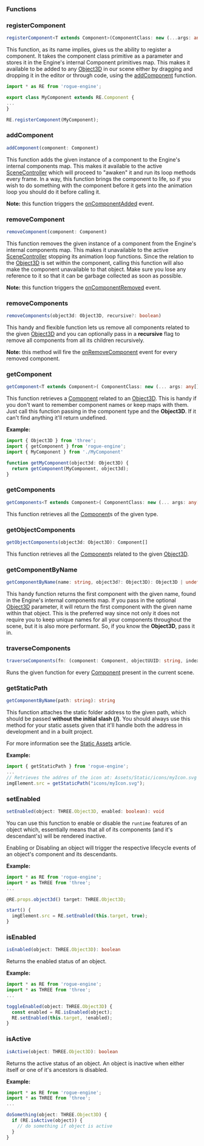 ### Functions

### registerComponent

```typescript
registerComponent<T extends Component>(ComponentClass: new (...args: any[]) => T): void
```

This function, as its name implies, gives us the ability to register a component. It takes the component class primitive as a parameter and stores it in the Engine's internal Component primitives map. This makes it available to be added to any [Object3D](https://threejs.org/docs/#api/en/core/Object3D) in our scene either by dragging and dropping it in the editor or through code, using the [addComponent](#addcomponent) function.

```javascript
import * as RE from 'rogue-engine';

export class MyComponent extends RE.Component {
...
}

RE.registerComponent(MyComponent);

```

### addComponent

```typescript
addComponent(component: Component)
```
This function adds the given instance of a component to the Engine's internal components map. This makes it available to the active [SceneController](/EngineAPI/SceneController) which will proceed to "awaken" it and run its loop methods every frame. In a way, this function brings the component to life, so if you wish to do something with the component before it gets into the animation loop you should do it before calling it.

**Note:** this function triggers the [onComponentAdded](#oncomponentadded) event.

### removeComponent

```typescript
removeComponent(component: Component)
```

This function removes the given instance of a component from the Engine's internal components map. This makes it unavailable to the active [SceneController](/EngineAPI/SceneController) stopping its animation loop functions. Since the relation to the [Object3D](https://threejs.org/docs/#api/en/core/Object3D) is set within the component, calling this function will also make the component unavailable to that object. Make sure you lose any reference to it so that it can be garbage collected as soon as possible.

**Note:** this function triggers the [onComponentRemoved](#oncomponentremoved) event.

### removeComponents

```typescript
removeComponents(object3d: Object3D, recursive?: boolean)
```

This handy and flexible function lets us remove all components related to the given [Object3D](https://threejs.org/docs/#api/en/core/Object3D) and you can optionally pass in a **recursive** flag to remove all components from all its children recursively.

**Note:** this method will fire the [onRemoveComponent](#onremovecomponent) event for every removed component.

### getComponent

```typescript
getComponent<T extends Component>( ComponentClass: new (... args: any[]) => T, object3d: THREE.Object3D ): T | undefined
```
This function retrieves a [Component](/EngineAPI/Component) related to an [Object3D](https://threejs.org/docs/#api/en/core/Object3D). This is handy if you don't want to remember component names or keep maps with them. Just call this function passing in the component type and the **Object3D**. If it can't find anything it'll return undefined.

**Example:**

```javascript
import { Object3D } from 'three';
import { getComponent } from 'rogue-engine';
import { MyComponent } from './MyComponent'

function getMyComponent(object3d: Object3D) {
  return getComponent(MyComponent, object3d);
}
```

### getComponents

```typescript
getComponents<T extends Component>( ComponentClass: new (... args: any[]) => T ): T[]
```
This function retrieves all the [Component](/EngineAPI/Component)s of the given type.

### getObjectComponents

```typescript
getObjectComponents(object3d: Object3D): Component[]
```
This function retrieves all the [Component](/EngineAPI/Component)s related to the given [Object3D](https://threejs.org/docs/#api/en/core/Object3D).

### getComponentByName

```typescript
getComponentByName(name: string, object3d?: Object3D): Object3D | undefined
```

This handy function returns the first component with the given name, found in the Engine's internal components map. If you pass in the optional [Object3D](https://threejs.org/docs/#api/en/core/Object3D) parameter, it will return the first component with the given name within that object. This is the preferred way since not only it does not require you to keep unique names for all your components throughout the scene, but it is also more performant. So, if you know the **Object3D**, pass it in.

### traverseComponents

```typescript
traverseComponents(fn: (component: Component, objectUUID: string, index: number) => void)
```
Runs the given function for every [Component](/EngineAPI/Component) present in the current scene.

### getStaticPath

```typescript
getComponentByName(path: string): string
```
This function attaches the static folder address to the given path, which should be passed **without the initial slash (/)**. You should always use this method for your static assets given that it'll handle both the address in development and in a built project.

For more information see the [Static Assets](/Workflow/StaticAssets) article.

**Example:**

```javascript
import { getStaticPath } from 'rogue-engine';
...
// Retrieves the addres of the icon at: Assets/Static/icons/myIcon.svg
imgElement.src = getStaticPath("icons/myIcon.svg");

```

### setEnabled

```typescript
setEnabled(object: THREE.Object3D, enabled: boolean): void
```
You can use this function to enable or disable the `runtime` features of an object which, essentially means that all of its components (and it's descendant's) will be rendered inactive.

Enabling or Disabling an object will trigger the respective lifecycle events of an object's component and its descendants.

**Example:**

```javascript
import * as RE from 'rogue-engine';
import * as THREE from 'three';
...

@RE.props.object3d() target: THREE.Object3D;

start() {
  imgElement.src = RE.setEnabled(this.target, true);
}

```

### isEnabled

```typescript
isEnabled(object: THREE.Object3D): boolean
```
Returns the enabled status of an object.

**Example:**

```javascript
import * as RE from 'rogue-engine';
import * as THREE from 'three';
...

toggleEnabled(object: THREE.Object3D) {
  const enabled = RE.isEnabled(object);
  RE.setEnabled(this.target, !enabled);
}

```

### isActive

```typescript
isActive(object: THREE.Object3D): boolean
```
Returns the active status of an object. An object is inactive when either itself or one of it's ancestors is disabled.

**Example:**

```javascript
import * as RE from 'rogue-engine';
import * as THREE from 'three';
...

doSomething(object: THREE.Object3D) {
  if (RE.isActive(object)) {
    // do something if object is active
  }
}

```